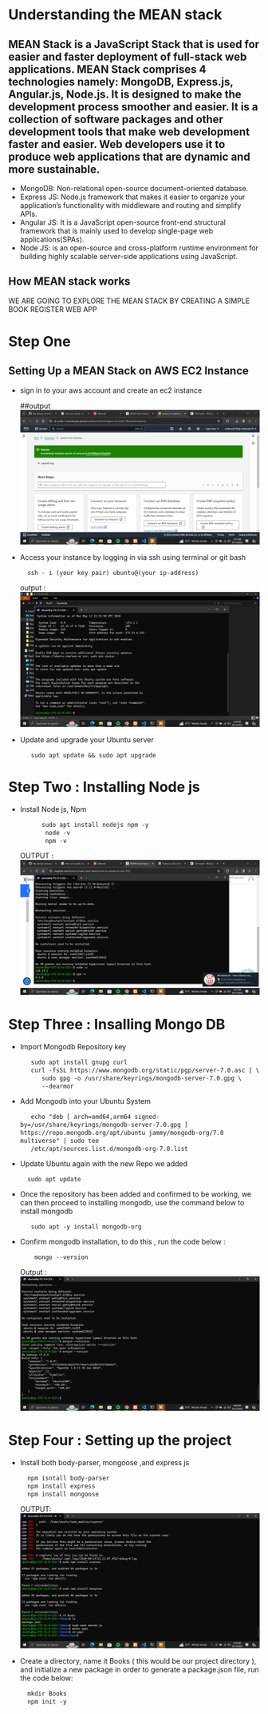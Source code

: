 # Understanding the MEAN stack

## MEAN Stack is a JavaScript Stack that is used for easier and faster deployment of full-stack web applications. MEAN Stack comprises 4 technologies namely: MongoDB, Express.js, Angular.js, Node.js. It is designed to make the development process smoother and easier. It is a collection of software packages and other development tools that make web development faster and easier. Web developers use it to produce web applications that are dynamic and more sustainable. 

* MongoDB: Non-relational open-source document-oriented database.
* Express JS: Node.js framework that makes it easier to organize your application’s functionality with middleware and routing and simplify APIs.
* Angular JS: It is a JavaScript open-source front-end structural framework that is mainly used to develop single-page web applications(SPAs).
* Node JS: is an open-source and cross-platform runtime environment for building highly scalable server-side applications using JavaScript.

## How MEAN stack works

 WE ARE GOING TO EXPLORE THE MEAN STACK BY CREATING A SIMPLE BOOK REGISTER WEB APP

# Step One

##   Setting Up a MEAN Stack on AWS EC2 Instance

  * sign in to your aws account and create an ec2 instance

     ##output ![mean](https://github.com/citadelict/My-devops-Journey/blob/main/MEAN/IMAGES/ec2%20instance.png)
    
  *   Access your instance by logging in via ssh using terminal or git bash

            ssh - i (your key pair) ubuntu@(your ip-address)

      output : ![mean](https://github.com/citadelict/My-devops-Journey/blob/main/MEAN/IMAGES/accessed%20instance.png)

  *  Update and upgrade your Ubuntu server

            sudo apt update && sudo apt upgrade

# Step Two : Installing Node js

  * Install Node js, Npm

              sudo apt install nodejs npm -y
               node -v
               npm -v

     OUTPUT : ![mean](https://github.com/citadelict/My-devops-Journey/blob/main/MEAN/IMAGES/installed%20nodejs%20and%20npm.png)

# Step Three  : Insalling Mongo DB

  * Import Mongodb Repository key

           sudo apt install gnupg curl
           curl -fsSL https://www.mongodb.org/static/pgp/server-7.0.asc | \
              sudo gpg -o /usr/share/keyrings/mongodb-server-7.0.gpg \
              --dearmor

  * Add Mongodb into your Ubuntu System

           echo "deb [ arch=amd64,arm64 signed-by=/usr/share/keyrings/mongodb-server-7.0.gpg ] https://repo.mongodb.org/apt/ubuntu jammy/mongodb-org/7.0 multiverse" | sudo tee 
           /etc/apt/sources.list.d/mongodb-org-7.0.list

   * Update Ubuntu again with the new Repo we added

           sudo apt update

   * Once the repository has been added and confirmed to be working, we can then proceed to installing mongodb, use the command below to install mongodb

            sudo apt -y install mongodb-org

   * Confirm mongodb installation, to do this , run the code below :

             mongo --version

        Output : ![mean](https://github.com/citadelict/My-devops-Journey/blob/main/MEAN/IMAGES/installed%20mongodb.png)


 # Step Four  : Setting up the project

   * Install both body-parser, mongoose ,and express js

           npm isntall body-parser
           npm install express
           npm install mongoose

        OUTPUT: ![mean](https://github.com/citadelict/My-devops-Journey/blob/main/MEAN/IMAGES/installed%20express%20and%20mongoose.png)

   * Create a directory, name it Books ( this would be our project directory ), and initialize a new package in order to generate a package.json file, run the code below:

           mkdir Books
           npm init -y

     


    

